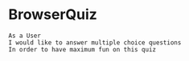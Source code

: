 # BrowserQuiz

```
As a User
I would like to answer multiple choice questions
In order to have maximum fun on this quiz
```
